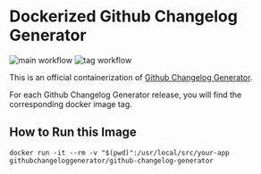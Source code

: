 # Dockerized Github Changelog Generator

![main workflow](https://github.com/github-changelog-generator/docker-github-changelog-generator/actions/workflows/main.yml/badge.svg)
![tag workflow](https://github.com/github-changelog-generator/docker-github-changelog-generator/actions/workflows/push-tagged-image.yml/badge.svg)

This is an official containerization of [Github Changelog Generator](https://github.com/github-changelog-generator/github-changelog-generator).

For each Github Changelog Generator release, you will find the corresponding docker image tag.

## How to Run this Image

```shell
docker run -it --rm -v "$(pwd)":/usr/local/src/your-app githubchangeloggenerator/github-changelog-generator
```
